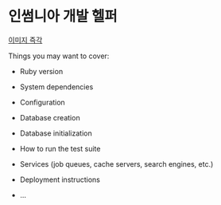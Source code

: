 # 인썸니아 개발 헬퍼

<a href="#list1">이미지 즉각 </a>

Things you may want to cover:

* Ruby version

* System dependencies

* Configuration

* Database creation

* Database initialization

* How to run the test suite

* Services (job queues, cache servers, search engines, etc.)

* Deployment instructions

* ...
